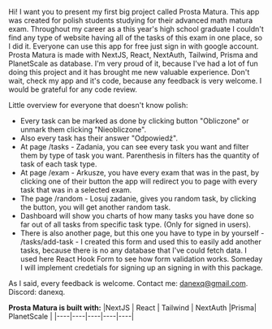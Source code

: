 Hi! I want you to present my first big project called Prosta Matura. This app was created for polish students studying for their advanced math matura exam. Throughout my career as a this year's high school graduate I couldn't find any type of website having all of the tasks of this exam in one place, so I did it. Everyone can use this app for free just sign in with google account. Prosta Matura is made with NextJS, React, NextAuth, Tailwind, Prisma and PlanetScale as database. I'm very proud of it, because I've had a lot of fun doing this project and it has brought me new valuable experience. Don't wait, check my app and it's code, because any feedback is very welcome. I would be grateful for any code review.

Little overview for everyone that doesn't know polish:

- Every task can be marked as done by clicking button "Obliczone" or unmark them clicking "Nieobliczone".
- Also every task has their answer "Odpowiedź".
- At page /tasks - Zadania, you can see every task you want and filter them by type of task you want. Parenthesis in filters has the quantity of task of each task type.
- At page /exam - Arkusze, you have every exam that was in the past, by clicking one of their button the app will redirect you to page with every task that was in a selected exam.
- The page /random - Losuj zadanie, gives you random task, by clicking the button, you will get another random task.
- Dashboard will show you charts of how many tasks you have done so far out of all tasks from specific task type. (Only for signed in users).
- There is also another page, but this one you have to type in by yourself - /tasks/add-task - I created this form and used this to easily add another tasks, because there is no any database that I've could fetch data. I used here React Hook Form to see how form validation works. Someday I will implement credetials for signing up an signing in with this package.

As I said, every feedback is welcome. Contact me: danexq@gmail.com. Discord: danexq.

**Prosta Matura is built with:**
|NextJS | React | Tailwind | NextAuth |Prisma| PlanetScale |
|----|----|----|----|----|
